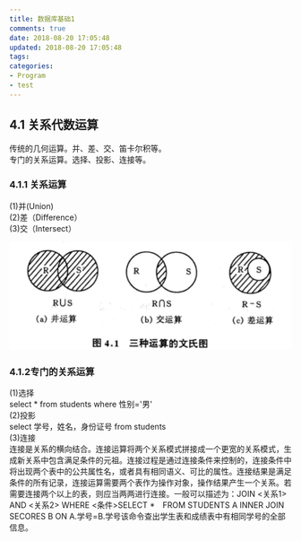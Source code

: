 ```yaml
---
title: 数据库基础1
comments: true
date: 2018-08-20 17:05:48
updated: 2018-08-20 17:05:48
tags:
categories:
- Program
- test
---
```


## 4.1 关系代数运算       

传统的几何运算。并、差、交、笛卡尔积等。        
专门的关系运算。选择、投影、连接等。    
### 4.1.1 关系运算   

(1)并(Union)     
(2)差（Difference）  
(3)交（Intersect）

![图片](2018-08-20-shujukujichu1\Image.png)


### 4.1.2专门的关系运算        

(1)选择            
select * from students where 性别='男'        
(2)投影            
select 学号，姓名，身份证号 from students       
(3)连接            
连接是关系的横向结合。连接运算将两个关系模式拼接成一个更宽的关系模式，生成新关系中包含满足条件的元祖。连接过程是通过连接条件来控制的，连接条件中将出现两个表中的公共属性名，或者具有相同语义、可比的属性。连接结果是满足条件的所有记录，连接运算需要两个表作为操作对象，操作结果产生一个关系。若需要连接两个以上的表，则应当两两进行连接。一般可以描述为：JOIN <关系1> AND <关系2> WHERE <条件>SELECT *　FROM STUDENTS A INNER JOIN SECORES B ON A.学号=B.学号该命令查出学生表和成绩表中有相同学号的全部信息。 